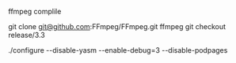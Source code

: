 ffmpeg complile 

git clone git@github.com:FFmpeg/FFmpeg.git  ffmpeg
git checkout release/3.3

./configure --disable-yasm --enable-debug=3 --disable-podpages
